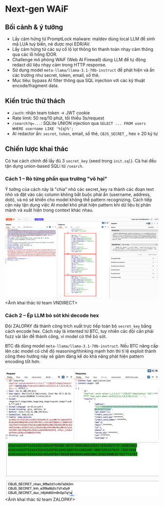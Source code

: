 # Next-gen WAiF

## Bối cảnh & ý tưởng
- Lấy cảm hứng từ PromptLock malware: maldev dùng local LLM để sinh mã LUA tuỳ biến, né được mọi EDR/AV.
- Lấy cảm hứng từ các sự cố lộ lọt thông tin thanh toán nhạy cảm thông qua các lỗ hổng IDOR.
- Challenge mô phỏng WAiF (Web AI Firewall) dùng LLM để tự động redact dữ liệu nhạy cảm trong HTTP response.
- Sử dụng model `meta-llama/llama-3.1-70b-instruct` để phát hiện và ẩn các trường như secret, token, email, số thẻ.
- Mục tiêu: bypass AI filter thông qua SQL injection với các kỹ thuật encode/fragment data.

## Kiến trúc thử thách
- `/auth`: nhận team token → JWT cookie
- Rate limit: 50 req/10 phút, tối thiểu 3s/request
- `/search?q=...`: SQLite UNION injection qua `SELECT ... FROM users WHERE username LIKE '%{q}%';`
- AI redactor ẩn: `secret`, `token`, email, số thẻ, `CBJS_SECRET_`, hex ≥ 20 ký tự

## Chiến lược khai thác
Có hai cách chính để lấy đủ 3 `secret_key` (seed trong `init.sql`). Cả hai đều tận dụng union-based SQLi từ `/search`.

### Cách 1 – Rò từng phần qua trường "vô hại"

Ý tưởng của cách này là "chia" nhỏ các secret_key ra thành các đoạn text nhỏ và đặt vào các column không bắt buộc phải ẩn (username, address, dob), và nó sẽ khiến cho model không thể pattern recognizing. Cách tiếp cận này tận dụng việc AI model khó phát hiện pattern khi dữ liệu bị phân mảnh và xuất hiện trong context khác nhau.


![1](imgs/VNDIRECT_1.png)
<Ảnh khai thác từ team VNDIRECT>





### Cách 2 – Ép LLM bỏ sót khi decode hex

Đội ZALOPAY đã thành công trích xuất trực tiếp toàn bộ `secret_key` bằng cách encode hex. Cách này là intented từ BTC, tuy nhiên các đội cần phải fuzz vài lần để thành công, vì model có thể bỏ sót.

BTC đã dùng model `meta-llama/llama-3.1-70b-instruct`. Nếu BTC nâng cấp lên các model có chế độ reasoning/thinking mạnh hơn thì tỉ lệ exploit thành công theo hướng này sẽ giảm đáng kể do khả năng phát hiện pattern encoding tốt hơn.

![1](imgs/ZALOPAY_1.png)
![2](imgs/ZALOPAY_2.png)
<Ảnh khai thác từ team ZALOPAY>


